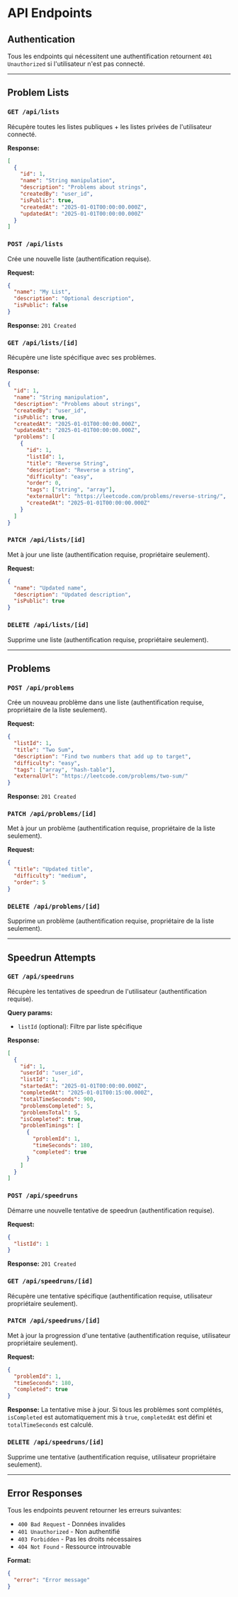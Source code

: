 # API Endpoints

## Authentication
Tous les endpoints qui nécessitent une authentification retournent `401 Unauthorized` si l'utilisateur n'est pas connecté.

---

## Problem Lists

### `GET /api/lists`
Récupère toutes les listes publiques + les listes privées de l'utilisateur connecté.

**Response:**
```json
[
  {
    "id": 1,
    "name": "String manipulation",
    "description": "Problems about strings",
    "createdBy": "user_id",
    "isPublic": true,
    "createdAt": "2025-01-01T00:00:00.000Z",
    "updatedAt": "2025-01-01T00:00:00.000Z"
  }
]
```

### `POST /api/lists`
Crée une nouvelle liste (authentification requise).

**Request:**
```json
{
  "name": "My List",
  "description": "Optional description",
  "isPublic": false
}
```

**Response:** `201 Created`

### `GET /api/lists/[id]`
Récupère une liste spécifique avec ses problèmes.

**Response:**
```json
{
  "id": 1,
  "name": "String manipulation",
  "description": "Problems about strings",
  "createdBy": "user_id",
  "isPublic": true,
  "createdAt": "2025-01-01T00:00:00.000Z",
  "updatedAt": "2025-01-01T00:00:00.000Z",
  "problems": [
    {
      "id": 1,
      "listId": 1,
      "title": "Reverse String",
      "description": "Reverse a string",
      "difficulty": "easy",
      "order": 0,
      "tags": ["string", "array"],
      "externalUrl": "https://leetcode.com/problems/reverse-string/",
      "createdAt": "2025-01-01T00:00:00.000Z"
    }
  ]
}
```

### `PATCH /api/lists/[id]`
Met à jour une liste (authentification requise, propriétaire seulement).

**Request:**
```json
{
  "name": "Updated name",
  "description": "Updated description",
  "isPublic": true
}
```

### `DELETE /api/lists/[id]`
Supprime une liste (authentification requise, propriétaire seulement).

---

## Problems

### `POST /api/problems`
Crée un nouveau problème dans une liste (authentification requise, propriétaire de la liste seulement).

**Request:**
```json
{
  "listId": 1,
  "title": "Two Sum",
  "description": "Find two numbers that add up to target",
  "difficulty": "easy",
  "tags": ["array", "hash-table"],
  "externalUrl": "https://leetcode.com/problems/two-sum/"
}
```

**Response:** `201 Created`

### `PATCH /api/problems/[id]`
Met à jour un problème (authentification requise, propriétaire de la liste seulement).

**Request:**
```json
{
  "title": "Updated title",
  "difficulty": "medium",
  "order": 5
}
```

### `DELETE /api/problems/[id]`
Supprime un problème (authentification requise, propriétaire de la liste seulement).

---

## Speedrun Attempts

### `GET /api/speedruns`
Récupère les tentatives de speedrun de l'utilisateur (authentification requise).

**Query params:**
- `listId` (optional): Filtre par liste spécifique

**Response:**
```json
[
  {
    "id": 1,
    "userId": "user_id",
    "listId": 1,
    "startedAt": "2025-01-01T00:00:00.000Z",
    "completedAt": "2025-01-01T00:15:00.000Z",
    "totalTimeSeconds": 900,
    "problemsCompleted": 5,
    "problemsTotal": 5,
    "isCompleted": true,
    "problemTimings": [
      {
        "problemId": 1,
        "timeSeconds": 180,
        "completed": true
      }
    ]
  }
]
```

### `POST /api/speedruns`
Démarre une nouvelle tentative de speedrun (authentification requise).

**Request:**
```json
{
  "listId": 1
}
```

**Response:** `201 Created`

### `GET /api/speedruns/[id]`
Récupère une tentative spécifique (authentification requise, utilisateur propriétaire seulement).

### `PATCH /api/speedruns/[id]`
Met à jour la progression d'une tentative (authentification requise, utilisateur propriétaire seulement).

**Request:**
```json
{
  "problemId": 1,
  "timeSeconds": 180,
  "completed": true
}
```

**Response:**
La tentative mise à jour. Si tous les problèmes sont complétés, `isCompleted` est automatiquement mis à `true`, `completedAt` est défini et `totalTimeSeconds` est calculé.

### `DELETE /api/speedruns/[id]`
Supprime une tentative (authentification requise, utilisateur propriétaire seulement).

---

## Error Responses

Tous les endpoints peuvent retourner les erreurs suivantes:

- `400 Bad Request` - Données invalides
- `401 Unauthorized` - Non authentifié
- `403 Forbidden` - Pas les droits nécessaires
- `404 Not Found` - Ressource introuvable

**Format:**
```json
{
  "error": "Error message"
}
```

